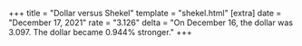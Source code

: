 +++
title = "Dollar versus Shekel"
template = "shekel.html"
[extra]
date = "December 17, 2021"
rate = "3.126"
delta = "On December 16, the dollar was 3.097. The dollar became 0.944% stronger."
+++
